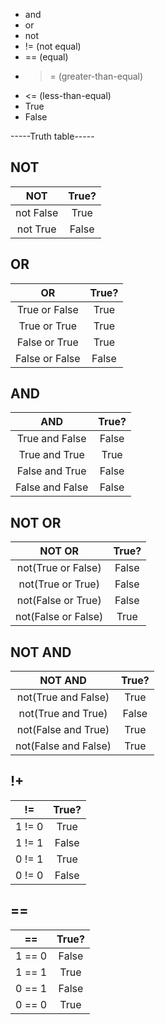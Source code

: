 - and
- or
- not
- != (not equal)
- == (equal)
- >= (greater-than-equal)
- <= (less-than-equal)
- True
- False

-----Truth table-----

## NOT
|    NOT    | True? |
| :-------: | :---: |
| not False | True  |
| not True  | False |


## OR
|       OR       | True? |
| :------------: | :---: |
| True or False  | True  |
|  True or True  | True  |
| False or True  | True  |
| False or False | False |


## AND
|       AND       | True? |
| :-------------: | :---: |
| True and False  | False |
|  True and True  | True  |
| False and True  | False |
| False and False | False |


## NOT OR
|       NOT OR        | True? |
| :-----------------: | :---: |
| not(True or False)  | False |
|  not(True or True)  | False |
| not(False or True)  | False |
| not(False or False) | True  |


## NOT AND
|       NOT AND        | True? |
| :------------------: | :---: |
| not(True and False)  | True  |
|  not(True and True)  | False |
| not(False and True)  | True  |
| not(False and False) | True  |


## !+
|   !=   | True? |
| :----: | :---: |
| 1 != 0 | True  |
| 1 != 1 | False |
| 0 != 1 | True  |
| 0 != 0 | False |


## ==
|   ==   | True? |
| :----: | :---: |
| 1 == 0 | False |
| 1 == 1 | True  |
| 0 == 1 | False |
| 0 == 0 | True  |
